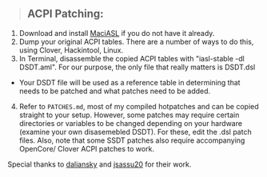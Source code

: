 > ## ACPI Patching:
1. Download and install [MaciASL](https://github.com/acidanthera/MaciASL/releases) if you do not have it already.  
2. Dump your original ACPI tables. There are a number of ways to do this, using Clover, Hackintool, Linux.
3. In Terminal, disassemble the copied ACPI tables with "iasl-stable -dl DSDT.aml". For our purpose, the only file that really matters is DSDT.dsl  
- Your DSDT file will be used as a reference table in determining that needs to be patched and what patches need to be added.
4. Refer to `PATCHES.md`, most of my compiled hotpatches and can be copied straight to your setup. However, some patches may require certain directories or variables to be changed depending on your hardware (examine your own disasemebled DSDT). For these, edit the .dsl patch files. Also, note that some SSDT patches also require accompanying OpenCore/ Clover ACPI patches to work.    

Special thanks to [daliansky](https://github.com/daliansky) and [jsassu20](https://github.com/jsassu20) for their work.